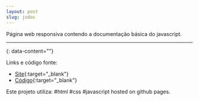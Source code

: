 ```yaml
---
layout: post
slug: jsdoc
---
```


Página web responsiva contendo a documentação básica do javascript. 

---
{: data-content=""}

Links e código fonte:
- [Site](https://izichtl.github.io/Jsdocumentation/){:target="_blank"}
- [Código](https://github.com/izichtl/Jsdocumentation){:target="_blank"}

Este projeto utiliza: #html #css #javascript hosted on github pages.



